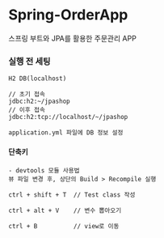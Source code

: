 # Spring-OrderApp
스프링 부트와 JPA를 활용한 주문관리 APP

### 실행 전 세팅

````
H2 DB(localhost)

// 초기 접속
jdbc:h2:~/jpashop
// 이후 접속
jdbc:h2:tcp://localhost/~/jpashop

application.yml 파일에 DB 정보 설정
````

#### 단축키
````
- devtools 모듈 사용법
뷰 파일 변경 후, 상단의 Build > Recompile 실행

ctrl + shift + T  // Test class 작성

ctrl + alt + V    // 변수 뽑아오기

ctrl + B          // view로 이동
````
